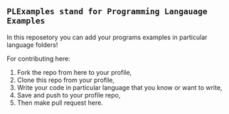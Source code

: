 ## `PLExamples stand for Programming Langauage Examples`

In this reposetory you can add your programs examples in particular language folders!

For contributing here:
1. Fork the repo from here to your profile,
2. Clone this repo from your profile,
3. Write your code in particular language that you know or want to write,
4. Save and push to your profile repo,
5. Then make pull request here.